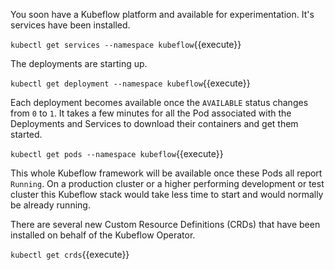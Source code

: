You soon have a Kubeflow platform and available for experimentation. It's services have been installed.

`kubectl get services --namespace kubeflow`{{execute}}

The deployments are starting up.

`kubectl get deployment --namespace kubeflow`{{execute}}

Each deployment becomes available once the `AVAILABLE` status changes from `0` to `1`. It takes a few minutes for all the Pod associated with the Deployments and Services to download their containers and get them started.

`kubectl get pods --namespace kubeflow`{{execute}}

This whole Kubeflow framework will be available once these Pods all report `Running`. On a production cluster or a higher performing development or test cluster this Kubeflow stack would take less time to start and would normally be already running.

There are several new Custom Resource Definitions (CRDs) that have been installed on behalf of the Kubeflow Operator.

`kubectl get crds`{{execute}}


